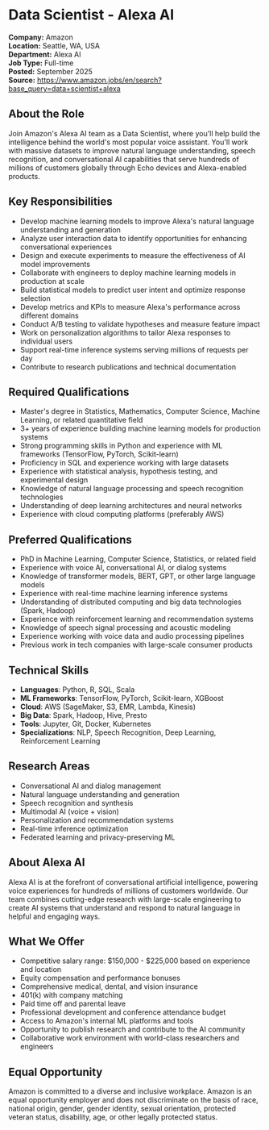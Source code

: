 # Data Scientist - Alexa AI

**Company:** Amazon  
**Location:** Seattle, WA, USA  
**Department:** Alexa AI  
**Job Type:** Full-time  
**Posted:** September 2025  
**Source:** https://www.amazon.jobs/en/search?base_query=data+scientist+alexa

## About the Role

Join Amazon's Alexa AI team as a Data Scientist, where you'll help build the intelligence behind the world's most popular voice assistant. You'll work with massive datasets to improve natural language understanding, speech recognition, and conversational AI capabilities that serve hundreds of millions of customers globally through Echo devices and Alexa-enabled products.

## Key Responsibilities

- Develop machine learning models to improve Alexa's natural language understanding and generation
- Analyze user interaction data to identify opportunities for enhancing conversational experiences
- Design and execute experiments to measure the effectiveness of AI model improvements
- Collaborate with engineers to deploy machine learning models in production at scale
- Build statistical models to predict user intent and optimize response selection
- Develop metrics and KPIs to measure Alexa's performance across different domains
- Conduct A/B testing to validate hypotheses and measure feature impact
- Work on personalization algorithms to tailor Alexa responses to individual users
- Support real-time inference systems serving millions of requests per day
- Contribute to research publications and technical documentation

## Required Qualifications

- Master's degree in Statistics, Mathematics, Computer Science, Machine Learning, or related quantitative field
- 3+ years of experience building machine learning models for production systems
- Strong programming skills in Python and experience with ML frameworks (TensorFlow, PyTorch, Scikit-learn)
- Proficiency in SQL and experience working with large datasets
- Experience with statistical analysis, hypothesis testing, and experimental design
- Knowledge of natural language processing and speech recognition technologies
- Understanding of deep learning architectures and neural networks
- Experience with cloud computing platforms (preferably AWS)

## Preferred Qualifications

- PhD in Machine Learning, Computer Science, Statistics, or related field
- Experience with voice AI, conversational AI, or dialog systems
- Knowledge of transformer models, BERT, GPT, or other large language models
- Experience with real-time machine learning inference systems
- Understanding of distributed computing and big data technologies (Spark, Hadoop)
- Experience with reinforcement learning and recommendation systems
- Knowledge of speech signal processing and acoustic modeling
- Experience working with voice data and audio processing pipelines
- Previous work in tech companies with large-scale consumer products

## Technical Skills

- **Languages**: Python, R, SQL, Scala
- **ML Frameworks**: TensorFlow, PyTorch, Scikit-learn, XGBoost
- **Cloud**: AWS (SageMaker, S3, EMR, Lambda, Kinesis)
- **Big Data**: Spark, Hadoop, Hive, Presto
- **Tools**: Jupyter, Git, Docker, Kubernetes
- **Specializations**: NLP, Speech Recognition, Deep Learning, Reinforcement Learning

## Research Areas

- Conversational AI and dialog management
- Natural language understanding and generation
- Speech recognition and synthesis
- Multimodal AI (voice + vision)
- Personalization and recommendation systems
- Real-time inference optimization
- Federated learning and privacy-preserving ML

## About Alexa AI

Alexa AI is at the forefront of conversational artificial intelligence, powering voice experiences for hundreds of millions of customers worldwide. Our team combines cutting-edge research with large-scale engineering to create AI systems that understand and respond to natural language in helpful and engaging ways.

## What We Offer

- Competitive salary range: $150,000 - $225,000 based on experience and location
- Equity compensation and performance bonuses
- Comprehensive medical, dental, and vision insurance
- 401(k) with company matching
- Paid time off and parental leave
- Professional development and conference attendance budget
- Access to Amazon's internal ML platforms and tools
- Opportunity to publish research and contribute to the AI community
- Collaborative work environment with world-class researchers and engineers

## Equal Opportunity

Amazon is committed to a diverse and inclusive workplace. Amazon is an equal opportunity employer and does not discriminate on the basis of race, national origin, gender, gender identity, sexual orientation, protected veteran status, disability, age, or other legally protected status.